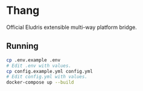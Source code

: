 # Thang

Official Eludris extensible multi-way platform bridge.

## Running

```bash
cp .env.example .env
# Edit .env with values.
cp config.example.yml config.yml
# Edit config.yml with values.
docker-compose up --build
```
